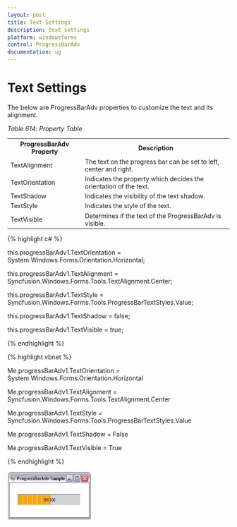 ```yaml
---
layout: post
title: Text-Settings
description: text settings
platform: windowsforms
control: ProgressBarAdv
documentation: ug
---
```


# Text Settings

The below are ProgressBarAdv properties to customize the text and its alignment.

_Table_ _614_: _Property Table_

<table>
<tr>
<th>
ProgressBarAdv Property</th><th>
Description</th></tr>
<tr>
<td>
TextAlignment</td><td>
The text on the progress bar can be set to left, center and right.</td></tr>
<tr>
<td>
TextOrientation</td><td>
Indicates the property which decides the orientation of the text.</td></tr>
<tr>
<td>
TextShadow</td><td>
Indicates the visibility of the text shadow.</td></tr>
<tr>
<td>
TextStyle</td><td>
Indicates the style of the text.</td></tr>
<tr>
<td>
TextVisible</td><td>
Determines if the text of the ProgressBarAdv is visible.</td></tr>
</table>


{% highlight c# %}

this.progressBarAdv1.TextOrientation = System.Windows.Forms.Orientation.Horizontal;

this.progressBarAdv1.TextAlignment = Syncfusion.Windows.Forms.Tools.TextAlignment.Center;

this.progressBarAdv1.TextStyle = Syncfusion.Windows.Forms.Tools.ProgressBarTextStyles.Value;

this.progressBarAdv1.TextShadow = false;

this.progressBarAdv1.TextVisible = true;

{% endhighlight %}

{% highlight vbnet %}

Me.progressBarAdv1.TextOrientation = System.Windows.Forms.Orientation.Horizontal

Me.progressBarAdv1.TextAlignment = Syncfusion.Windows.Forms.Tools.TextAlignment.Center

Me.progressBarAdv1.TextStyle = Syncfusion.Windows.Forms.Tools.ProgressBarTextStyles.Value

Me.progressBarAdv1.TextShadow = False

Me.progressBarAdv1.TextVisible = True

{% endhighlight %}

![](Overview_images/Overview_img24.jpeg) 





 